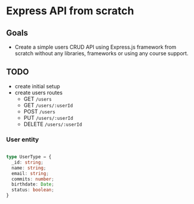 # Express API from scratch

## Goals
- Create a simple users CRUD API using Express.js framework from scratch without any libraries, frameworks or using any course support.

## TODO
- create initial setup
- create users routes
  - GET `/users`
  - GET `/users/:userId`
  - POST `/users`
  - PUT `/users/:userId`
  - DELETE `/users/:userId`

### User entity

```typescript

type UserType = {
  _id: string;
  name: string;
  email: string;
  commits: number;
  birthdate: Date;
  status: boolean;
}

```
